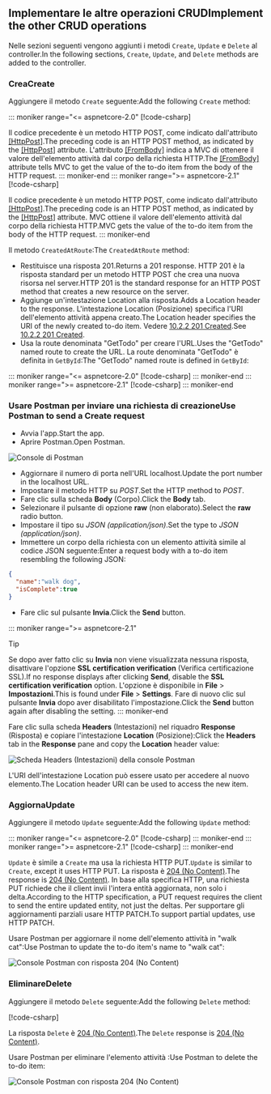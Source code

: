 ## <a name="implement-the-other-crud-operations"></a><span data-ttu-id="0030c-101">Implementare le altre operazioni CRUD</span><span class="sxs-lookup"><span data-stu-id="0030c-101">Implement the other CRUD operations</span></span>

<span data-ttu-id="0030c-102">Nelle sezioni seguenti vengono aggiunti i metodi `Create`, `Update` e `Delete` al controller.</span><span class="sxs-lookup"><span data-stu-id="0030c-102">In the following sections, `Create`, `Update`, and `Delete` methods are added to the controller.</span></span>

### <a name="create"></a><span data-ttu-id="0030c-103">Crea</span><span class="sxs-lookup"><span data-stu-id="0030c-103">Create</span></span>

<span data-ttu-id="0030c-104">Aggiungere il metodo `Create` seguente:</span><span class="sxs-lookup"><span data-stu-id="0030c-104">Add the following `Create` method:</span></span>

::: moniker range="<= aspnetcore-2.0"
[!code-csharp[](../../tutorials/first-web-api/samples/2.0/TodoApi/Controllers/TodoController.cs?name=snippet_Create)]

<span data-ttu-id="0030c-105">Il codice precedente è un metodo HTTP POST, come indicato dall'attributo [[HttpPost]](/dotnet/api/microsoft.aspnetcore.mvc.httppostattribute).</span><span class="sxs-lookup"><span data-stu-id="0030c-105">The preceding code is an HTTP POST method, as indicated by the [[HttpPost]](/dotnet/api/microsoft.aspnetcore.mvc.httppostattribute) attribute.</span></span> <span data-ttu-id="0030c-106">L'attributo [[FromBody]](/dotnet/api/microsoft.aspnetcore.mvc.frombodyattribute) indica a MVC di ottenere il valore dell'elemento attività dal corpo della richiesta HTTP.</span><span class="sxs-lookup"><span data-stu-id="0030c-106">The [[FromBody]](/dotnet/api/microsoft.aspnetcore.mvc.frombodyattribute) attribute tells MVC to get the value of the to-do item from the body of the HTTP request.</span></span>
::: moniker-end
::: moniker range=">= aspnetcore-2.1"
[!code-csharp[](../../tutorials/first-web-api/samples/2.1/TodoApi/Controllers/TodoController.cs?name=snippet_Create)]

<span data-ttu-id="0030c-107">Il codice precedente è un metodo HTTP POST, come indicato dall'attributo [[HttpPost]](/dotnet/api/microsoft.aspnetcore.mvc.httppostattribute).</span><span class="sxs-lookup"><span data-stu-id="0030c-107">The preceding code is an HTTP POST method, as indicated by the [[HttpPost]](/dotnet/api/microsoft.aspnetcore.mvc.httppostattribute) attribute.</span></span> <span data-ttu-id="0030c-108">MVC ottiene il valore dell'elemento attività dal corpo della richiesta HTTP.</span><span class="sxs-lookup"><span data-stu-id="0030c-108">MVC gets the value of the to-do item from the body of the HTTP request.</span></span>
::: moniker-end

<span data-ttu-id="0030c-109">Il metodo `CreatedAtRoute`:</span><span class="sxs-lookup"><span data-stu-id="0030c-109">The `CreatedAtRoute` method:</span></span>

* <span data-ttu-id="0030c-110">Restituisce una risposta 201.</span><span class="sxs-lookup"><span data-stu-id="0030c-110">Returns a 201 response.</span></span> <span data-ttu-id="0030c-111">HTTP 201 è la risposta standard per un metodo HTTP POST che crea una nuova risorsa nel server.</span><span class="sxs-lookup"><span data-stu-id="0030c-111">HTTP 201 is the standard response for an HTTP POST method that creates a new resource on the server.</span></span>
* <span data-ttu-id="0030c-112">Aggiunge un'intestazione Location alla risposta.</span><span class="sxs-lookup"><span data-stu-id="0030c-112">Adds a Location header to the response.</span></span> <span data-ttu-id="0030c-113">L'intestazione Location (Posizione) specifica l'URI dell'elemento attività appena creato.</span><span class="sxs-lookup"><span data-stu-id="0030c-113">The Location header specifies the URI of the newly created to-do item.</span></span> <span data-ttu-id="0030c-114">Vedere [10.2.2 201 Created](https://www.w3.org/Protocols/rfc2616/rfc2616-sec10.html).</span><span class="sxs-lookup"><span data-stu-id="0030c-114">See [10.2.2 201 Created](https://www.w3.org/Protocols/rfc2616/rfc2616-sec10.html).</span></span>
* <span data-ttu-id="0030c-115">Usa la route denominata "GetTodo" per creare l'URL.</span><span class="sxs-lookup"><span data-stu-id="0030c-115">Uses the "GetTodo" named route to create the URL.</span></span> <span data-ttu-id="0030c-116">La route denominata "GetTodo" è definita in `GetById`:</span><span class="sxs-lookup"><span data-stu-id="0030c-116">The "GetTodo" named route is defined in `GetById`:</span></span>

::: moniker range="<= aspnetcore-2.0"
[!code-csharp[](../../tutorials/first-web-api/samples/2.0/TodoApi/Controllers/TodoController.cs?name=snippet_GetByID&highlight=1-2)]
::: moniker-end
::: moniker range=">= aspnetcore-2.1"
[!code-csharp[](../../tutorials/first-web-api/samples/2.1/TodoApi/Controllers/TodoController.cs?name=snippet_GetByID&highlight=1-2)]
::: moniker-end

### <a name="use-postman-to-send-a-create-request"></a><span data-ttu-id="0030c-117">Usare Postman per inviare una richiesta di creazione</span><span class="sxs-lookup"><span data-stu-id="0030c-117">Use Postman to send a Create request</span></span>

* <span data-ttu-id="0030c-118">Avvia l'app.</span><span class="sxs-lookup"><span data-stu-id="0030c-118">Start the app.</span></span>
* <span data-ttu-id="0030c-119">Aprire Postman.</span><span class="sxs-lookup"><span data-stu-id="0030c-119">Open Postman.</span></span>

![Console di Postman](../../tutorials/first-web-api/_static/pmc.png)

* <span data-ttu-id="0030c-121">Aggiornare il numero di porta nell'URL localhost.</span><span class="sxs-lookup"><span data-stu-id="0030c-121">Update the port number in the localhost URL.</span></span>
* <span data-ttu-id="0030c-122">Impostare il metodo HTTP su *POST*.</span><span class="sxs-lookup"><span data-stu-id="0030c-122">Set the HTTP method to *POST*.</span></span>
* <span data-ttu-id="0030c-123">Fare clic sulla scheda **Body** (Corpo).</span><span class="sxs-lookup"><span data-stu-id="0030c-123">Click the **Body** tab.</span></span>
* <span data-ttu-id="0030c-124">Selezionare il pulsante di opzione **raw** (non elaborato).</span><span class="sxs-lookup"><span data-stu-id="0030c-124">Select the **raw** radio button.</span></span>
* <span data-ttu-id="0030c-125">Impostare il tipo su *JSON (application/json)*.</span><span class="sxs-lookup"><span data-stu-id="0030c-125">Set the type to *JSON (application/json)*.</span></span>
* <span data-ttu-id="0030c-126">Immettere un corpo della richiesta con un elemento attività simile al codice JSON seguente:</span><span class="sxs-lookup"><span data-stu-id="0030c-126">Enter a request body with a to-do item resembling the following JSON:</span></span>

```json
{
  "name":"walk dog",
  "isComplete":true
}
```

* <span data-ttu-id="0030c-127">Fare clic sul pulsante **Invia**.</span><span class="sxs-lookup"><span data-stu-id="0030c-127">Click the **Send** button.</span></span>

::: moniker range=">= aspnetcore-2.1"
> [!TIP]
> <span data-ttu-id="0030c-128">Se dopo aver fatto clic su **Invia** non viene visualizzata nessuna risposta, disattivare l'opzione **SSL certification verification** (Verifica certificazione SSL).</span><span class="sxs-lookup"><span data-stu-id="0030c-128">If no response displays after clicking **Send**, disable the **SSL certification verification** option.</span></span> <span data-ttu-id="0030c-129">L'opzione è disponibile in **File** > **Impostazioni**.</span><span class="sxs-lookup"><span data-stu-id="0030c-129">This is found under **File** > **Settings**.</span></span> <span data-ttu-id="0030c-130">Fare di nuovo clic sul pulsante **Invia** dopo aver disabilitato l'impostazione.</span><span class="sxs-lookup"><span data-stu-id="0030c-130">Click the **Send** button again after disabling the setting.</span></span>
::: moniker-end

<span data-ttu-id="0030c-131">Fare clic sulla scheda **Headers** (Intestazioni) nel riquadro **Response** (Risposta) e copiare l'intestazione **Location** (Posizione):</span><span class="sxs-lookup"><span data-stu-id="0030c-131">Click the **Headers** tab in the **Response** pane and copy the **Location** header value:</span></span>

![Scheda Headers (Intestazioni) della console Postman](../../tutorials/first-web-api/_static/pmc2.png)

<span data-ttu-id="0030c-133">L'URI dell'intestazione Location può essere usato per accedere al nuovo elemento.</span><span class="sxs-lookup"><span data-stu-id="0030c-133">The Location header URI can be used to access the new item.</span></span>

### <a name="update"></a><span data-ttu-id="0030c-134">Aggiorna</span><span class="sxs-lookup"><span data-stu-id="0030c-134">Update</span></span>

<span data-ttu-id="0030c-135">Aggiungere il metodo `Update` seguente:</span><span class="sxs-lookup"><span data-stu-id="0030c-135">Add the following `Update` method:</span></span>

::: moniker range="<= aspnetcore-2.0"
[!code-csharp[](../../tutorials/first-web-api/samples/2.0/TodoApi/Controllers/TodoController.cs?name=snippet_Update)]
::: moniker-end
::: moniker range=">= aspnetcore-2.1"
[!code-csharp[](../../tutorials/first-web-api/samples/2.1/TodoApi/Controllers/TodoController.cs?name=snippet_Update)]
::: moniker-end

<span data-ttu-id="0030c-136">`Update` è simile a `Create` ma usa la richiesta HTTP PUT.</span><span class="sxs-lookup"><span data-stu-id="0030c-136">`Update` is similar to `Create`, except it uses HTTP PUT.</span></span> <span data-ttu-id="0030c-137">La risposta è [204 (No Content)](https://www.w3.org/Protocols/rfc2616/rfc2616-sec9.html).</span><span class="sxs-lookup"><span data-stu-id="0030c-137">The response is [204 (No Content)](https://www.w3.org/Protocols/rfc2616/rfc2616-sec9.html).</span></span> <span data-ttu-id="0030c-138">In base alla specifica HTTP, una richiesta PUT richiede che il client invii l'intera entità aggiornata, non solo i delta.</span><span class="sxs-lookup"><span data-stu-id="0030c-138">According to the HTTP specification, a PUT request requires the client to send the entire updated entity, not just the deltas.</span></span> <span data-ttu-id="0030c-139">Per supportare gli aggiornamenti parziali usare HTTP PATCH.</span><span class="sxs-lookup"><span data-stu-id="0030c-139">To support partial updates, use HTTP PATCH.</span></span>

<span data-ttu-id="0030c-140">Usare Postman per aggiornare il nome dell'elemento attività in "walk cat":</span><span class="sxs-lookup"><span data-stu-id="0030c-140">Use Postman to update the to-do item's name to "walk cat":</span></span>

![Console Postman con risposta 204 (No Content)](../../tutorials/first-web-api/_static/pmcput.png)

### <a name="delete"></a><span data-ttu-id="0030c-142">Eliminare</span><span class="sxs-lookup"><span data-stu-id="0030c-142">Delete</span></span>

<span data-ttu-id="0030c-143">Aggiungere il metodo `Delete` seguente:</span><span class="sxs-lookup"><span data-stu-id="0030c-143">Add the following `Delete` method:</span></span>

[!code-csharp[](../../tutorials/first-web-api/samples/2.0/TodoApi/Controllers/TodoController.cs?name=snippet_Delete)]

<span data-ttu-id="0030c-144">La risposta `Delete` è [204 (No Content)](https://www.w3.org/Protocols/rfc2616/rfc2616-sec9.html).</span><span class="sxs-lookup"><span data-stu-id="0030c-144">The `Delete` response is [204 (No Content)](https://www.w3.org/Protocols/rfc2616/rfc2616-sec9.html).</span></span>

<span data-ttu-id="0030c-145">Usare Postman per eliminare l'elemento attività :</span><span class="sxs-lookup"><span data-stu-id="0030c-145">Use Postman to delete the to-do item:</span></span>

![Console Postman con risposta 204 (No Content)](../../tutorials/first-web-api/_static/pmd.png)

